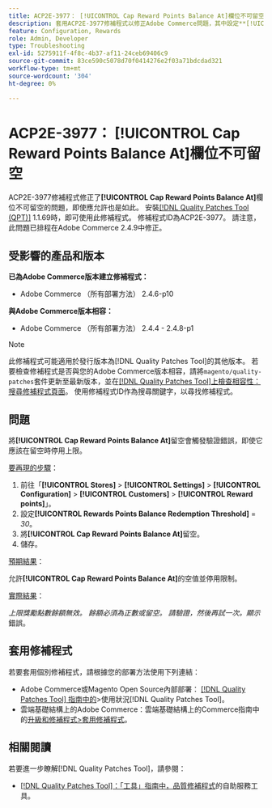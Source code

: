 ```yaml
---
title: ACP2E-3977： [!UICONTROL Cap Reward Points Balance At]欄位不可留空
description: 套用ACP2E-3977修補程式以修正Adobe Commerce問題，其中設定**[!UICONTROL Cap Reward Points Balance At]**欄位時，**[!UICONTROL Rewards Points Balance Redemption Threshold]**欄位無法留空，導致驗證錯誤。
feature: Configuration, Rewards
role: Admin, Developer
type: Troubleshooting
exl-id: 5275911f-4f8c-4b37-af11-24ceb69406c9
source-git-commit: 83ce590c5078d70f0414276e2f03a71bdcdad321
workflow-type: tm+mt
source-wordcount: '304'
ht-degree: 0%

---
```


# ACP2E-3977： **[!UICONTROL Cap Reward Points Balance At]**&#x200B;欄位不可留空

ACP2E-3977修補程式修正了&#x200B;**[!UICONTROL Cap Reward Points Balance At]**&#x200B;欄位不可留空的問題，即使應允許也是如此。 安裝[[!DNL Quality Patches Tool (QPT)]](/help/tools/quality-patches-tool/quality-patches-tool-to-self-serve-quality-patches.md) 1.1.69時，即可使用此修補程式。 修補程式ID為ACP2E-3977。 請注意，此問題已排程在Adobe Commerce 2.4.9中修正。

## 受影響的產品和版本

**已為Adobe Commerce版本建立修補程式：**

* Adobe Commerce （所有部署方法） 2.4.6-p10

**與Adobe Commerce版本相容：**

* Adobe Commerce （所有部署方法） 2.4.4 - 2.4.8-p1

>[!NOTE]
>
>此修補程式可能適用於發行版本為[!DNL Quality Patches Tool]的其他版本。 若要檢查修補程式是否與您的Adobe Commerce版本相容，請將`magento/quality-patches`套件更新至最新版本，並在[[!DNL Quality Patches Tool]上檢查相容性：搜尋修補程式頁面](https://experienceleague.adobe.com/tools/commerce-quality-patches/index.html)。 使用修補程式ID作為搜尋關鍵字，以尋找修補程式。

## 問題

將&#x200B;**[!UICONTROL Cap Reward Points Balance At]**&#x200B;留空會觸發驗證錯誤，即使它應該在留空時停用上限。

<u>要再現的步驟</u>：

1. 前往「**[!UICONTROL Stores]** > **[!UICONTROL Settings]** > **[!UICONTROL Configuration]** > **[!UICONTROL Customers]** > **[!UICONTROL Reward points]**」。
1. 設定&#x200B;**[!UICONTROL Rewards Points Balance Redemption Threshold]** = *30*。
1. 將&#x200B;**[!UICONTROL Cap Reward Points Balance At]**&#x200B;留空。
1. 儲存。

<u>預期結果</u>：

允許&#x200B;**[!UICONTROL Cap Reward Points Balance At]**&#x200B;的空值並停用限制。

<u>實際結果</u>：

*上限獎勵點數餘額無效。 餘額必須為正數或留空。 請驗證，然後再試一次。顯示*&#x200B;錯誤。

## 套用修補程式

若要套用個別修補程式，請根據您的部署方法使用下列連結：

* Adobe Commerce或Magento Open Source內部部署： [[!DNL Quality Patches Tool] 指南中的](/help/tools/quality-patches-tool/usage.md)>使用狀況[!DNL Quality Patches Tool]。
* 雲端基礎結構上的Adobe Commerce：雲端基礎結構上的Commerce指南中的[升級和修補程式>套用修補程式](https://experienceleague.adobe.com/docs/commerce-cloud-service/user-guide/develop/upgrade/apply-patches.html)。

## 相關閱讀

若要進一步瞭解[!DNL Quality Patches Tool]，請參閱：

* [[!DNL Quality Patches Tool]：「工具」指南中，品質修補程式](/help/tools/quality-patches-tool/quality-patches-tool-to-self-serve-quality-patches.md)的自助服務工具。
